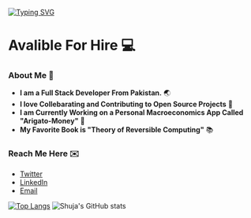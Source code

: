 [![Typing SVG](https://readme-typing-svg.herokuapp.com?font=Futura&color=F7630C&size=35&width=500&lines=Hello+World!+👋;I+am+Syed+Shuja+Hussain;Nice+to+meet+you...; )](https://git.io/typing-svg)

<!--
**shuja-shah/shuja-shah** is a ✨ _special_ ✨ repository because its `README.md` (this file) appears on your GitHub profile.

Here are some ideas to get you started:

- 🔭 I’m currently working on ...
- 🌱 I’m currently learning ...
- 👯 I’m looking to collaborate on ...
- 🤔 I’m looking for help with ...
- 💬 Ask me about ...
- 📫 How to reach me: ...
- 😄 Pronouns: ...
- ⚡ Fun fact: ...
-->

# Avalible For Hire :computer:

### About Me :gem:

- **I am a Full Stack Developer From Pakistan.** :earth_asia:
- **I love Collebarating and Contributing to Open Source Projects** 👯
- **I am Currently Working on a Personal Macroeconomics App Called "Arigato-Money"** :gem:
- **My Favorite Book is "Theory of Reversible Computing"** :books:


### Reach Me Here :envelope:

- [Twitter](https://www.twitter.com/SyedShujaHussa3)
- [LinkedIn](https://www.linkedin/in/syedshujahussa)
- [Email](shujashah786@gmail.com)

[![Top Langs](https://github-readme-stats.vercel.app/api/top-langs/?username=shuja-shah&layout=compact&show_icons=true&theme=synthwave)](https://github.com/anuraghazra/github-readme-stats)  ![Shuja's GitHub stats](https://github-readme-stats.vercel.app/api?username=shuja-shah&show_icons=true&theme=synthwave)
